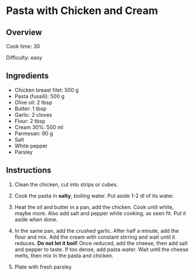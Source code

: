# Pasta with Chicken and Cream

>

## Overview

Cook time: 30

Difficulty: easy

## Ingredients

- Chicken breast filet: 500 g
- Pasta (fussili): 500 g
- Olive oil: 2 tbsp
- Butter: 1 tbsp
- Garlic: 2 cloves
- Flour: 2 tbsp
- Cream 30%: 500 ml
- Parmesan: 90 g
- Salt
- White pepper
- Parsley

## Instructions

1. Clean the chicken, cut into strips or cubes.

2. Cook the pasta in **salty**, boiling water. Put aside 1-2
   dl of its water.

3. Heat the oil and butter in a pan, add the chicken. Cook
   until white, maybe more. Also add salt and pepper while
   cooking, as seen fit. Put it aside when done.

4. In the same pan, add the _crushed_ garlic. After half a
   minute, add the flour and mix. Add the cream with
   constant stirring and wait until it reduces. **Do not let
   it boil!** Once reduced, add the cheese, then add salt
   and pepper to taste. If too dense, add pasta water. Wait
   until the cheese melts, then mix in the pasta and
   chicken.

5. Plate with fresh parsley.
